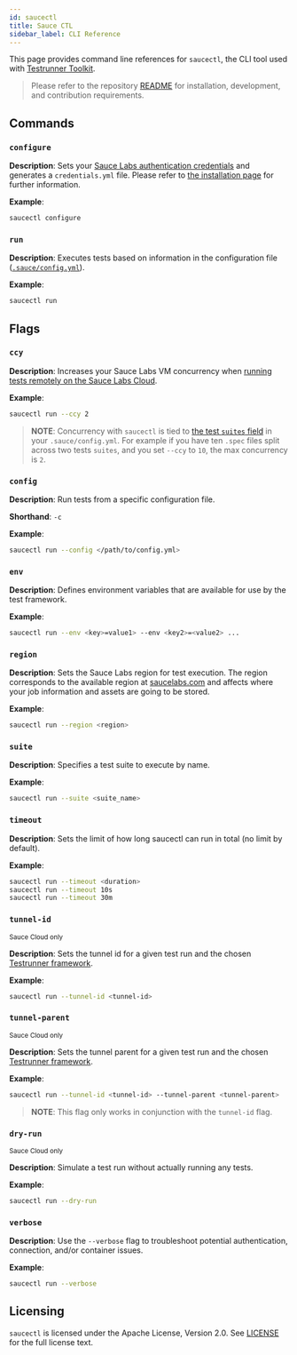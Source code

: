 ```yaml
---
id: saucectl
title: Sauce CTL
sidebar_label: CLI Reference
---
```


This page provides command line references for `saucectl`, the CLI tool used with [Testrunner Toolkit](testrunner-toolkit.md).

> Please refer to the repository [README](https://github.com/saucelabs/saucectl) for installation, development, and contribution requirements.

## Commands

### `configure`

__Description__: Sets your [Sauce Labs authentication credentials](https://app.saucelabs.com/user-settings) and generates a `credentials.yml` file. Please refer to [the installation page](/testrunner-toolkit/installation#connecting-to-sauce-labs) for further information.

__Example__:
```bash
saucectl configure
```

### `run`

__Description__: Executes tests based on information in the configuration file ([`.sauce/config.yml`](/testrunner-toolkit/configuration)).

__Example__:

```bash
saucectl run
```

## Flags

### `ccy`

__Description__: Increases your Sauce Labs VM concurrency when [running tests remotely on the Sauce Labs Cloud](/testrunner-toolkit/running-tests#test-on-sauce-labs).


__Example__:
```bash
saucectl run --ccy 2
```

> __NOTE__: Concurrency with `saucectl` is tied to [the test `suites` field](/testrunner-toolkit/configuration#suites) in your `.sauce/config.yml`.
> For example if you have ten `.spec` files split across two tests `suites`, and you set `--ccy` to `10`, the max concurrency is `2`.

### `config`

__Description__: Run tests from a specific configuration file.

__Shorthand__: `-c`

__Example__:
```bash
saucectl run --config </path/to/config.yml>
```

### `env`

__Description__: Defines environment variables that are available for use by the test framework.

__Example__:
```bash
saucectl run --env <key>=value1> --env <key2>=<value2> ...
```

### `region`

__Description__: Sets the Sauce Labs region for test execution. The region corresponds to the available region at [saucelabs.com](https://app.saucelabs.com) and affects where your job information and assets are going to be stored.

__Example__:
```bash
saucectl run --region <region>
```

### `suite`

__Description__: Specifies a test suite to execute by name.

__Example__:
```bash
saucectl run --suite <suite_name>
```

### `timeout`

__Description__: Sets the limit of how long saucectl can run in total (no limit by default).

__Example__:
```bash
saucectl run --timeout <duration>
saucectl run --timeout 10s
saucectl run --timeout 30m
```

### `tunnel-id`

<p><small><span class="highlight sauce-cloud">Sauce Cloud only</span></small></p>

__Description__: Sets the tunnel id for a given test run and the chosen [Testrunner framework](testrunner-toolkit/running-tests.md#automation-framework-examples).

__Example__:
```bash
saucectl run --tunnel-id <tunnel-id>
```

### `tunnel-parent`

<p><small><span class="highlight sauce-cloud">Sauce Cloud only</span></small></p>

__Description__: Sets the tunnel parent for a given test run and the chosen [Testrunner framework](testrunner-toolkit/running-tests.md#automation-framework-examples).

__Example__:
```bash
saucectl run --tunnel-id <tunnel-id> --tunnel-parent <tunnel-parent>
```

> __NOTE__: This flag only works in conjunction with the `tunnel-id` flag.


### `dry-run`

<p><small><span class="highlight sauce-cloud">Sauce Cloud only</span></small></p>

__Description__: Simulate a test run without actually running any tests.

__Example__:
```bash
saucectl run --dry-run
```

### `verbose`

__Description__: Use the `--verbose` flag to troubleshoot potential authentication, connection, and/or container issues.

__Example__:
```bash
saucectl run --verbose
```

## Licensing

`saucectl` is licensed under the Apache License, Version 2.0. See [LICENSE](https://github.com/saucelabs/saucectl/blob/master/LICENSE) for the full license text.

